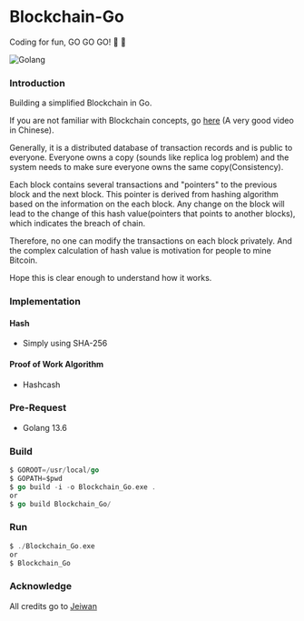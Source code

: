 # Blockchain-Go

Coding for fun, GO GO GO! :beers: :beers:

![Golang](https://golang.org/lib/godoc/images/footer-gopher.jpg?style=centerme)

### Introduction
Building a simplified Blockchain in Go.

If you are not familiar with Blockchain concepts, go [here](https://youtu.be/TVlo66aOZE0) (A very good video in Chinese).

Generally, it is a distributed database of transaction records and is public to everyone. Everyone owns a copy
(sounds like replica log problem) and 
the system needs to make sure everyone owns the same copy(Consistency).

Each block contains several transactions and "pointers" to the previous block and the next block. 
This pointer is derived from hashing algorithm based on the information on the each block. 
Any change on the block will lead to the change of this hash value(pointers that points to another blocks), 
which indicates the breach of chain.

Therefore, no one can modify the transactions on each block privately. 
And the complex calculation of hash value is motivation for people to mine Bitcoin.

Hope this is clear enough to understand how it works.

### Implementation

#### Hash
- Simply using SHA-256

#### Proof of Work Algorithm
- Hashcash

### Pre-Request
- Golang 13.6

### Build
```go
$ GOROOT=/usr/local/go
$ GOPATH=$pwd
$ go build -i -o Blockchain_Go.exe .
or
$ go build Blockchain_Go/
```
### Run
```go
$ ./Blockchain_Go.exe
or
$ Blockchain_Go
```

### Acknowledge
All credits go to [Jeiwan](https://jeiwan.net/posts/building-blockchain-in-go-part-1/)